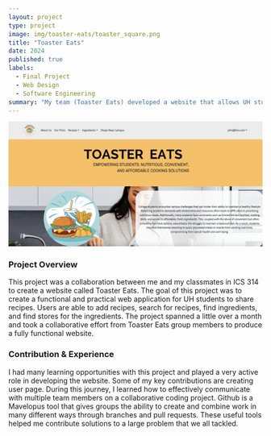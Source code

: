 ```yaml
---
layout: project
type: project
image: img/toaster-eats/toaster_square.png
title: "Toaster Eats"
date: 2024
published: true
labels:
  - Final Project
  - Web Design
  - Software Engineering
summary: "My team (Toaster Eats) developed a website that allows UH students to create and share recipes while supporting local businesses."
---
```


<div class="text-center p-4">
  <img width="700px" src="../img/toaster_eats.png" class="img-thumbnail" >
</div>

### Project Overview
This project was a collaboration between me and my classmates in ICS 314 to create a website called Toaster Eats. The goal of this project was to create a functional and practical web application for UH students to share recipes. Users are able to add recipes, search for recipes, find ingredients, and find stores for the ingredients. The project spanned a little over a month and took a collaborative effort from Toaster Eats group members to produce a fully functional website.

### Contribution & Experience
I had many learning opportunities with this project and played a very active role in developing the website. Some of my key contributions are creating user page. During this journey, I learned how to effectively communicate with multiple team members on a collaborative coding project. Github is a Mavelopus tool that gives groups the ability to create and combine work in many different ways through branches and pull requests. These useful tools helped me contribute solutions to a large problem that we all tackled.

